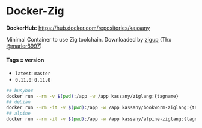 # Docker-Zig

**DockerHub:** https://hub.docker.com/repositories/kassany

Minimal Container to use Zig toolchain. Downloaded by [zigup](https://github.com/marler8997/zigup) (Thx [@marler8997](https://github.com/marler8997))

#### Tags = version

- `latest`: `master`
- `0.11.0`: `0.11.0`

```bash
## busybox
docker run --rm -v $(pwd):/app -w /app kassany/ziglang:{tagname}
## debian
docker run --rm -it -v $(pwd):/app -w /app kassany/bookworm-ziglang:{tagname} bash
## alpine
docker run --rm -it -v $(pwd):/app -w /app kassany/alpine-ziglang:{tagname} ash
```
